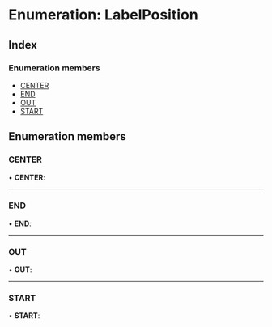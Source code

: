 # Enumeration: LabelPosition

## Index

### Enumeration members

* [CENTER](labelposition.md#center)
* [END](labelposition.md#end)
* [OUT](labelposition.md#out)
* [START](labelposition.md#start)

## Enumeration members

###  CENTER

• **CENTER**:

___

###  END

• **END**:

___

###  OUT

• **OUT**:

___

###  START

• **START**:
